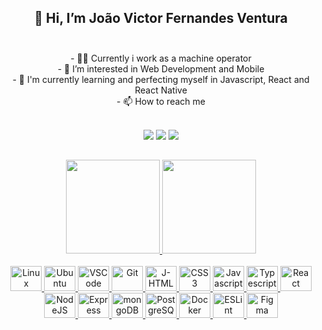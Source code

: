 ## <div align="center">👋 Hi, I’m João Victor Fernandes Ventura</div><br>

  <div align="center">
- 🐱‍🏍 Currently i work as a machine operator <br>
- 👀 I’m interested in Web Development and Mobile <br>
- 🌱 I'm currently learning and perfecting myself in Javascript, React and React Native <br>
- 📫 How to reach me
  
  <br>
  <br>
  
  <a href="https://www.instagram.com/quant.tradingbr/" target="_blank"><img src="https://img.shields.io/badge/-Instagram-%23E4405F?style=for-the-badge&logo=instagram&logoColor=white" target="_blank"></a>
  <a href = "mailto:jvfernandes.contato@gmail.com"><img src="https://img.shields.io/badge/-Gmail-%23333?style=for-the-badge&logo=gmail&logoColor=white" target="_blank"></a>
  <a href="https://www.linkedin.com/in/jo%C3%A3o-victor-fernandes-ventura-436886228/" target="_blank"><img src="https://img.shields.io/badge/-LinkedIn-%230077B5?style=for-the-badge&logo=linkedin&logoColor=white" target="_blank"></a>
  
  </div>
  
  ##

<div align="center">
  <a href="https://github.com/JvFern4ndes">
  <img height="150em" src="https://github-readme-stats.vercel.app/api?username=JvFern4ndes&show_icons=true&theme=white&include_all_commits=true&count_private=true"/>
  <img height="150em" src="https://github-readme-stats.vercel.app/api/top-langs/?username=JvFern4ndes&layout=compact&langs_count=7&theme=white"/>
</div><br>
  
  <div align="center">
    <img alt="Linux" height="40" width="50" src="https://cdn.jsdelivr.net/gh/devicons/devicon/icons/linux/linux-plain.svg" />
    <img alt="Ubuntu" height="40" width="50" src="https://cdn.jsdelivr.net/gh/devicons/devicon/icons/ubuntu/ubuntu-plain.svg" />
    <img alt="VSCode" height="40" width="50" src="https://cdn.jsdelivr.net/gh/devicons/devicon/icons/vscode/vscode-plain.svg" />
    <img alt="Git" height="40" width="50" src="https://cdn.jsdelivr.net/gh/devicons/devicon/icons/git/git-original.svg" />
    <img alt="J-HTML" height="40" width="50" src="https://cdn.jsdelivr.net/gh/devicons/devicon/icons/html5/html5-original.svg" />
    <img alt="CSS3" height="40" width="50" src="https://cdn.jsdelivr.net/gh/devicons/devicon/icons/css3/css3-original.svg" />
    <img alt="Javascript" height="40" width="50" src="https://cdn.jsdelivr.net/gh/devicons/devicon/icons/javascript/javascript-original.svg" />
    <img alt="Typescript" height="40" width="50" src="https://cdn.jsdelivr.net/gh/devicons/devicon/icons/typescript/typescript-plain.svg" />
    <img alt="React" height="40" width="50" src="https://cdn.jsdelivr.net/gh/devicons/devicon/icons/react/react-original.svg" />
    <img alt="NodeJS" height="40" width="50" src="https://cdn.jsdelivr.net/gh/devicons/devicon/icons/nodejs/nodejs-original.svg" />
    <img alt="Express" height="40" width="50" src="https://cdn.jsdelivr.net/gh/devicons/devicon/icons/express/express-original.svg" />
    <img alt="mongoDB" height="40" width="50" src="https://cdn.jsdelivr.net/gh/devicons/devicon/icons/mongodb/mongodb-plain-wordmark.svg" />
    <img alt="PostgreSQL" height="40" width="50" src="https://cdn.jsdelivr.net/gh/devicons/devicon/icons/postgresql/postgresql-plain-wordmark.svg" />
    <img alt="Docker" height="40" width="50" src="https://cdn.jsdelivr.net/gh/devicons/devicon/icons/docker/docker-plain-wordmark.svg" />
    <img alt="ESLint" height="40" width="50" src="https://cdn.jsdelivr.net/gh/devicons/devicon/icons/eslint/eslint-original-wordmark.svg" />
    <img alt="Figma" height="40" width="50" src="https://cdn.jsdelivr.net/gh/devicons/devicon/icons/figma/figma-original.svg" />
  </div>

